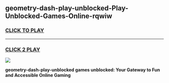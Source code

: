 
## geometry-dash-play-unblocked-Play-Unblocked-Games-Online-rqwiw
<h3>
<a href="https://premium76.site?title=geometry-dash-play-unblocked&ref=25A">CLICK TO PLAY</a></h3>
<hr>

<h3>
<a href="https://premium76.site?title=geometry-dash-play-unblocked&ref=25A">CLICK 2 PLAY</a>
  
</h3>

<a href="https://premium76.site?title=geometry-dash-play-unblocked&ref=25A"><img src="https://clearcache.store/games.png"></a>


**geometry-dash-play-unblocked games unblocked: Your Gateway to Fun and Accessible Online Gaming**
